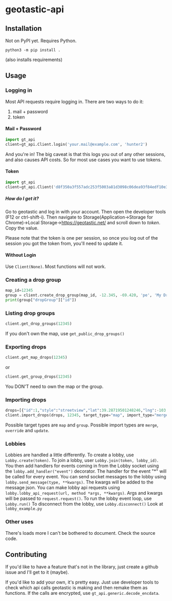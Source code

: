 # geotastic-api

## Installation

Not on PyPI yet.
Requires Python. 
```
python3 -m pip install .
```
(also installs requirements)

## Usage

### Logging in

Most API requests require logging in. There are two ways to do it: 

1. mail + password
1. token

#### Mail + Password

```python
import gt_api
client=gt_api.Client.login('your.mail@example.com', 'hunter2')
```

And you're in! The big caveat is that this logs you out of any other sessions, and also causes API costs.
So for most use cases you want to use tokens.

#### Token

```python
import gt_api
client=gt_api.Client('d8f350a3f557adc253f5003a81d3098c06dea93f84edf10e3fabc1d92acd1771')
```

##### How do I get it?

Go to geotastic and log in with your account.
Then open the developer tools (F12 or ctrl-shift-i). Then navigate to Storage(Application-&gt;Storage for Chrome)-&gt;Local Storage-&gt;https://geotastic.net/ and scroll down to *token*. Copy the value.

Please note that the token is one per session, so once you log out of the session you got the token from, you'll need to update it.
#### Without Login

Use `Client(None)`.
Most functions will not work.
### Creating a drop group

```python
map_id=12345
group = client.create_drop_group(map_id, -12.345, -69.420, 'pe', 'My Drop Group', active=True, bias=5.3)
print(group["dropGroup"]["id"])
```

### Listing drop groups

```python
client.get_drop_groups(12345)
```
If you don't own the map, use `get_public_drop_groups()`

### Exporting drops

```python
client.get_map_drops(12345)
```
or
```python
client.get_group_drops(12345)
```
You DON'T need to own the map or the group.

### Importing drops

```python
drops=[{"id":1,"style":"streetview","lat":39.28719501248246,"lng":-103.07696260471509,"code":"us","panoId":"Ple0qA2-cNzxc0K-gXgbFA"}]
client.import_drops(drops, 12345, target_type="map", import_type="merge")
```

Possible target types are `map` and `group`.
Possible import types are `merge`, `override` and `update`.

### Lobbies

Lobbies are handled a little differently.
To create a lobby, use `Lobby.create(token)`.
To join a lobby, user `Lobby.join(token, lobby_id)`.
You then add handlers for events coming in from the Lobby socket using the `lobby.add_handler("event")` decorator. The handler for the event "\*" will be called for every event.
You can send socket messages to the lobby using `lobby.send_message(type, **kwargs)`. The kwargs will be added to the message json.
You can make lobby api requests using `lobby.lobby_api_request(url, method *args, **kwargs)`. Args and kwargs will be passed to `request.request()`.
To run the lobby event loop, use `Lobby.run()`
To disconnect from the lobby, use `Lobby.disconnect()`
Look at `lobby_example.py`
### Other uses

There's loads more I can't be bothered to document. Check the source code.


## Contributing

If you'd like to have a feature that's not in the library, just create a github issue and I'll get to it (maybe).

If you'd like to add your own, it's pretty easy. Just use developer tools to check which api calls geotastic is making and then remake them as functions. If the calls are encrypted, use `gt_api.generic.decode_encdata`.


